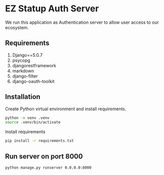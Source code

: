 # EZ Statup Auth Server
We run this application as Authentication server to allow user access to our ecosystem.

## Requirements
1. Django==5.0.7
2. psycopg
3. djangorestframework
4. markdown
5. django-filter
6. django-oauth-toolkit

## Installation
Create Python virtual environment and install requirements.
```bash
python -m venv .venv
source .venv/bin/activate
```	

Install requirements
```bash
pip install -r requirements.txt
```
## Run server on port 8000

```bash
python manage.py runserver 0.0.0.0:8000
```